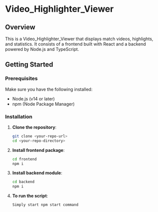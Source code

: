 # Video_Highlighter_Viewer

## Overview
This is a Video_Highlighter_Viewer that displays match videos, highlights, and statistics. It consists of a frontend built with React and a backend powered by Node.js and TypeScript.

## Getting Started

### Prerequisites
Make sure you have the following installed:
- Node.js (v14 or later)
- npm (Node Package Manager)

### Installation

1. **Clone the repository**:
   ```bash
   git clone <your-repo-url>
   cd <your-repo-directory>

2. **Install frontend package**:
   ```bash
   cd frontend
   npm i

3. **Install backend module**:
   ```bash
   cd backend
   npm i

4. **To run the script**:
   ```bash
   Simply start npm start command
